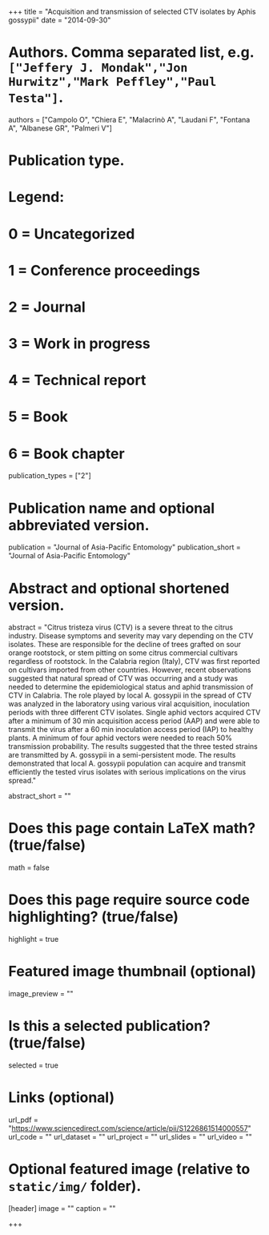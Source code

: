 +++
title = "Acquisition and transmission of selected CTV isolates by Aphis gossypii"
date = "2014-09-30"

# Authors. Comma separated list, e.g. `["Jeffery J. Mondak","Jon Hurwitz","Mark Peffley","Paul Testa"]`.
authors = ["Campolo O", "Chiera E", "Malacrinò A", "Laudani F", "Fontana A", "Albanese GR", "Palmeri V"]

# Publication type.
# Legend:
# 0 = Uncategorized
# 1 = Conference proceedings
# 2 = Journal
# 3 = Work in progress
# 4 = Technical report
# 5 = Book
# 6 = Book chapter
publication_types = ["2"]

# Publication name and optional abbreviated version.
publication = "Journal of Asia-Pacific Entomology"
publication_short = "Journal of Asia-Pacific Entomology"

# Abstract and optional shortened version.
abstract = "Citrus tristeza virus (CTV) is a severe threat to the citrus industry. Disease symptoms and severity may vary depending on the CTV isolates. These are responsible for the decline of trees grafted on sour orange rootstock, or stem pitting on some citrus commercial cultivars regardless of rootstock. In the Calabria region (Italy), CTV was first reported on cultivars imported from other countries. However, recent observations suggested that natural spread of CTV was occurring and a study was needed to determine the epidemiological status and aphid transmission of CTV in Calabria. The role played by local A. gossypii in the spread of CTV was analyzed in the laboratory using various viral acquisition, inoculation periods with three different CTV isolates. Single aphid vectors acquired CTV after a minimum of 30 min acquisition access period (AAP) and were able to transmit the virus after a 60 min inoculation access period (IAP) to healthy plants. A minimum of four aphid vectors were needed to reach 50% transmission probability. The results suggested that the three tested strains are transmitted by A. gossypii in a semi-persistent mode. The results demonstrated that local A. gossypii population can acquire and transmit efficiently the tested virus isolates with serious implications on the virus spread."

abstract_short = ""

# Does this page contain LaTeX math? (true/false)
math = false

# Does this page require source code highlighting? (true/false)
highlight = true

# Featured image thumbnail (optional)
image_preview = ""

# Is this a selected publication? (true/false)
selected = true

# Links (optional)
url_pdf = "https://www.sciencedirect.com/science/article/pii/S1226861514000557"
url_code = ""
url_dataset = ""
url_project = ""
url_slides = ""
url_video = ""

# Optional featured image (relative to `static/img/` folder).
[header]
image = ""
caption = ""

+++
